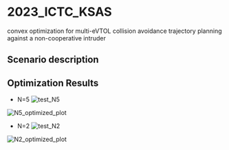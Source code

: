 # 2023_ICTC_KSAS
convex optimization for multi-eVTOL collision avoidance trajectory planning against a non-cooperative intruder


## Scenario description

## Optimization Results
- N=5
![test_N5](./test_N5.gif)
<!-- ![test_N5](https://github.com/uhchoi2132/2023_ICTC_KSAS/assets/79969373/a7f17c04-974f-46c6-8df7-eb46974253e8) -->
![N5_optimized_plot](https://github.com/uhchoi2132/2023_ICTC_KSAS/assets/79969373/d6cdff87-c427-409c-858e-36a388cb6a2e)

- N=2
![test_N2](./test_N2.gif)
<!-- ![test_N2](https://github.com/uhchoi2132/2023_ICTC_KSAS/assets/79969373/51279941-a079-4d27-a622-9d1784106824) -->
![N2_optimized_plot](https://github.com/uhchoi2132/2023_ICTC_KSAS/assets/79969373/27788413-6b80-4def-a356-6e4987add0bd)




